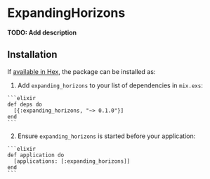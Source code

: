 # ExpandingHorizons

**TODO: Add description**

## Installation

If [available in Hex](https://hex.pm/docs/publish), the package can be installed as:

  1. Add `expanding_horizons` to your list of dependencies in `mix.exs`:

    ```elixir
    def deps do
      [{:expanding_horizons, "~> 0.1.0"}]
    end
    ```

  2. Ensure `expanding_horizons` is started before your application:

    ```elixir
    def application do
      [applications: [:expanding_horizons]]
    end
    ```


